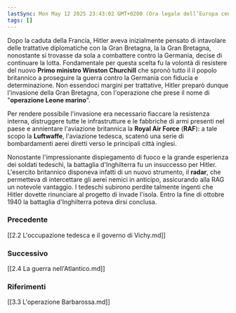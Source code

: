 ```yaml
---
lastSync: Mon May 12 2025 23:43:02 GMT+0200 (Ora legale dell’Europa centrale)
tags: []
---
```

Dopo la caduta della Francia, Hitler aveva inizialmente pensato di intavolare delle trattative diplomatiche con la Gran Bretagna, la la Gran Bretagna, nonostante si trovasse da sola a combattere contro la Germania, decise di continuare la lotta. Fondamentale per questa scelta fu la volontà di resistere del nuovo **Primo ministro Winston Churchill** che spronò tutto il il popolo britannico a proseguire la guerra contro la Germania con fiducia e determinazione.
Non essendoci margini per trattative, Hitler preparò dunque l'invasione della Gran Bretagna, con l'operazione che prese il nome di "**operazione Leone marino**".

Per rendere possibile l'invasione era necessario fiaccare la resistenza interna, distruggere tutte le infrastrutture e le fabbriche di armi presenti nel paese e annientare l'aviazione britannica la **Royal Air Force** (**RAF**): a tale scopo la **Luftwaffe**, l'aviazione tedesca, scatenò una serie di bombardamenti aerei diretti verso le principali città inglesi.

Nonostante l'impressionante dispiegamento di fuoco e la grande esperienza dei soldati tedeschi, la battaglia d'Inghilterra fu un insuccesso per Hitler. L'esercito britannico disponeva infatti di un nuovo strumento, il **radar**, che permetteva di intercettare gli aerei nemici in anticipo, assicurando alla RAG un notevole vantaggio.
I tedeschi subirono perdite talmente ingenti che Hitler dovette rinunciare al progetto di invade l'isola. Entro la fine di ottobre 1940 la battaglia d'Inghilterra poteva dirsi conclusa.


### Precedente
[[2.2 L'occupazione tedesca e il governo di Vichy.md]]

### Successivo
[[2.4 La guerra nell'Atlantico.md]]

### Riferimenti
[[3.3 L'operazione Barbarossa.md]]